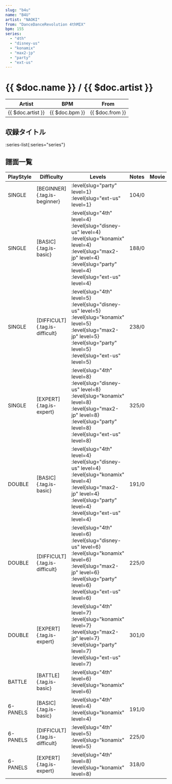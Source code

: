 ```yaml
---
slug: "b4u"
name: "B4U"
artist: "NAOKI"
from: "DanceDanceRevolution 4thMIX"
bpm: 155
series:
  - "4th"
  - "disney-us"
  - "konamix"
  - "max2-jp"
  - "party"
  - "ext-us"
---
```


# {{ $doc.name }} / {{ $doc.artist }}

|Artist|BPM|From|
|------|---|----|
|{{ $doc.artist }}|{{ $doc.bpm }}|{{ $doc.from }}|

## 収録タイトル

:series-list{:series="series"}

## 譜面一覧

|PlayStyle|Difficulty|Levels|Notes|Movie|
|---------|----------|------|-----|-----|
|SINGLE|[BEGINNER]{.tag.is-beginner}|<div class="field is-grouped is-grouped-multiline">:level{slug="party" level=1} :level{slug="ext-us" level=1}</div>|104/0||
|SINGLE|[BASIC]{.tag.is-basic}|<div class="field is-grouped is-grouped-multiline">:level{slug="4th" level=4} :level{slug="disney-us" level=4} :level{slug="konamix" level=4} :level{slug="max2-jp" level=4} :level{slug="party" level=4} :level{slug="ext-us" level=4}</div>|188/0||
|SINGLE|[DIFFICULT]{.tag.is-difficult}|<div class="field is-grouped is-grouped-multiline">:level{slug="4th" level=5} :level{slug="disney-us" level=5} :level{slug="konamix" level=5} :level{slug="max2-jp" level=5} :level{slug="party" level=5} :level{slug="ext-us" level=5}</div>|238/0||
|SINGLE|[EXPERT]{.tag.is-expert}|<div class="field is-grouped is-grouped-multiline">:level{slug="4th" level=8} :level{slug="disney-us" level=8} :level{slug="konamix" level=8} :level{slug="max2-jp" level=8} :level{slug="party" level=8} :level{slug="ext-us" level=8}</div>|325/0||
|DOUBLE|[BASIC]{.tag.is-basic}|<div class="field is-grouped is-grouped-multiline">:level{slug="4th" level=4} :level{slug="disney-us" level=4} :level{slug="konamix" level=4} :level{slug="max2-jp" level=4} :level{slug="party" level=4} :level{slug="ext-us" level=4}</div>|191/0||
|DOUBLE|[DIFFICULT]{.tag.is-difficult}|<div class="field is-grouped is-grouped-multiline">:level{slug="4th" level=6} :level{slug="disney-us" level=6} :level{slug="konamix" level=6} :level{slug="max2-jp" level=6} :level{slug="party" level=6} :level{slug="ext-us" level=6}</div>|225/0||
|DOUBLE|[EXPERT]{.tag.is-expert}|<div class="field is-grouped is-grouped-multiline">:level{slug="4th" level=7} :level{slug="konamix" level=7} :level{slug="max2-jp" level=7} :level{slug="party" level=7} :level{slug="ext-us" level=7}</div>|301/0||
|BATTLE|[BATTLE]{.tag.is-basic}|<div class="field is-grouped is-grouped-multiline">:level{slug="4th" level=6} :level{slug="konamix" level=6}</div>|||
|6-PANELS|[BASIC]{.tag.is-basic}|<div class="field is-grouped is-grouped-multiline">:level{slug="4th" level=4} :level{slug="konamix" level=4}</div>|191/0||
|6-PANELS|[DIFFICULT]{.tag.is-difficult}|<div class="field is-grouped is-grouped-multiline">:level{slug="4th" level=5} :level{slug="konamix" level=5}</div>|225/0||
|6-PANELS|[EXPERT]{.tag.is-expert}|<div class="field is-grouped is-grouped-multiline">:level{slug="4th" level=8} :level{slug="konamix" level=8}</div>|318/0||
